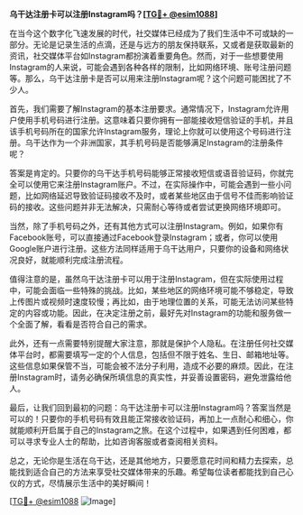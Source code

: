 **乌干达注册卡可以注册Instagram吗？[[TG💪+ @esim1088](https://t.me/s/esim1088)]**

在当今这个数字化飞速发展的时代，社交媒体已经成为了我们生活中不可或缺的一部分。无论是记录生活的点滴，还是与远方的朋友保持联系，又或者是获取最新的资讯，社交媒体平台如Instagram都扮演着重要角色。然而，对于一些想要使用Instagram的人来说，可能会遇到各种各样的限制，比如网络环境、账号注册问题等。那么，乌干达注册卡是否可以用来注册Instagram呢？这个问题可能困扰了不少人。

首先，我们需要了解Instagram的基本注册要求。通常情况下，Instagram允许用户使用手机号码进行注册。这意味着只要你拥有一部能接收短信验证的手机，并且该手机号码所在的国家允许Instagram服务，理论上你就可以使用这个号码进行注册。乌干达作为一个非洲国家，其手机号码是否能够满足Instagram的注册条件呢？

答案是肯定的。只要你的乌干达手机号码能够正常接收短信或语音验证码，你就完全可以使用它来注册Instagram账户。不过，在实际操作中，可能会遇到一些小问题，比如网络延迟导致验证码接收不及时，或者某些地区由于信号不佳而影响验证码的接收。这些问题并非无法解决，只需耐心等待或者尝试更换网络环境即可。

当然，除了手机号码之外，还有其他方式可以注册Instagram。例如，如果你有Facebook账号，可以直接通过Facebook登录Instagram；或者，你可以使用Google账户进行注册。这些方法同样适用于乌干达用户，只要你的设备和网络状况良好，就能顺利完成注册流程。

值得注意的是，虽然乌干达注册卡可以用于注册Instagram，但在实际使用过程中，可能会面临一些特殊的挑战。比如，某些地区的网络环境可能不够稳定，导致上传图片或视频时速度较慢；再比如，由于地理位置的关系，可能无法访问某些特定的内容或功能。因此，在决定注册之前，最好先对Instagram的功能和服务做一个全面了解，看看是否符合自己的需求。

此外，还有一点需要特别提醒大家注意，那就是保护个人隐私。在注册任何社交媒体平台时，都需要填写一定的个人信息，包括但不限于姓名、生日、邮箱地址等。这些信息如果保管不当，可能会被不法分子利用，造成不必要的麻烦。因此，在注册Instagram时，请务必确保所填信息的真实性，并妥善设置密码，避免泄露给他人。

最后，让我们回到最初的问题：乌干达注册卡可以注册Instagram吗？答案当然是可以的！只要你的手机号码有效且能正常接收验证码，再加上一点耐心和细心，你就能顺利开启属于自己的Instagram之旅。在这个过程中，如果遇到任何困难，都可以寻求专业人士的帮助，比如咨询客服或者查阅相关资料。

总之，无论你是生活在乌干达，还是其他地方，只要愿意花时间和精力去探索，总能找到适合自己的方法来享受社交媒体带来的乐趣。希望每位读者都能找到自己心仪的方式，尽情展示生活中的美好瞬间！

[[TG💪+ @esim1088](https://t.me/s/esim1088) ![Image](https://i.postimg.cc/4NQfJmqS/Snipaste-2025-05-13-00-14-12.png)]